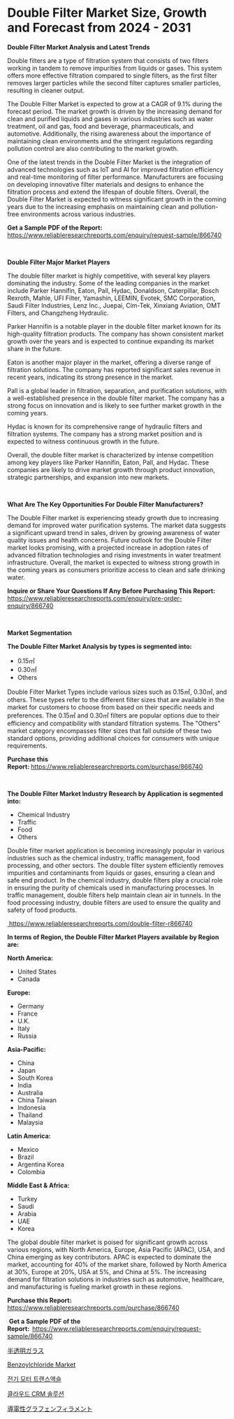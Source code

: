 <p><h1>Double Filter Market Size, Growth and Forecast from 2024 - 2031</h1></p><p><strong>Double Filter Market Analysis and Latest Trends</strong></p>
<p><p>Double filters are a type of filtration system that consists of two filters working in tandem to remove impurities from liquids or gases. This system offers more effective filtration compared to single filters, as the first filter removes larger particles while the second filter captures smaller particles, resulting in cleaner output.</p><p>The Double Filter Market is expected to grow at a CAGR of 9.1% during the forecast period. The market growth is driven by the increasing demand for clean and purified liquids and gases in various industries such as water treatment, oil and gas, food and beverage, pharmaceuticals, and automotive. Additionally, the rising awareness about the importance of maintaining clean environments and the stringent regulations regarding pollution control are also contributing to the market growth.</p><p>One of the latest trends in the Double Filter Market is the integration of advanced technologies such as IoT and AI for improved filtration efficiency and real-time monitoring of filter performance. Manufacturers are focusing on developing innovative filter materials and designs to enhance the filtration process and extend the lifespan of double filters. Overall, the Double Filter Market is expected to witness significant growth in the coming years due to the increasing emphasis on maintaining clean and pollution-free environments across various industries.</p></p>
<p><strong>Get a Sample PDF of the Report:&nbsp;</strong> <a href="https://www.reliableresearchreports.com/enquiry/request-sample/866740">https://www.reliableresearchreports.com/enquiry/request-sample/866740</a></p>
<p>&nbsp;</p>
<p><strong>Double Filter Major Market Players</strong></p>
<p><p>The double filter market is highly competitive, with several key players dominating the industry. Some of the leading companies in the market include Parker Hannifin, Eaton, Pall, Hydac, Donaldson, Caterpillar, Bosch Rexroth, Mahle, UFI Filter, Yamashin, LEEMIN, Evotek, SMC Corporation, Saudi Filter Industries, Lenz Inc., Juepai, Cim-Tek, Xinxiang Aviation, OMT Filters, and Changzheng Hydraulic.</p><p>Parker Hannifin is a notable player in the double filter market known for its high-quality filtration products. The company has shown consistent market growth over the years and is expected to continue expanding its market share in the future.</p><p>Eaton is another major player in the market, offering a diverse range of filtration solutions. The company has reported significant sales revenue in recent years, indicating its strong presence in the market.</p><p>Pall is a global leader in filtration, separation, and purification solutions, with a well-established presence in the double filter market. The company has a strong focus on innovation and is likely to see further market growth in the coming years.</p><p>Hydac is known for its comprehensive range of hydraulic filters and filtration systems. The company has a strong market position and is expected to witness continuous growth in the future.</p><p>Overall, the double filter market is characterized by intense competition among key players like Parker Hannifin, Eaton, Pall, and Hydac. These companies are likely to drive market growth through product innovation, strategic partnerships, and expansion into new markets.</p></p>
<p>&nbsp;</p>
<p><strong>What Are The Key Opportunities For Double Filter Manufacturers?</strong></p>
<p><p>The Double Filter market is experiencing steady growth due to increasing demand for improved water purification systems. The market data suggests a significant upward trend in sales, driven by growing awareness of water quality issues and health concerns. Future outlook for the Double Filter market looks promising, with a projected increase in adoption rates of advanced filtration technologies and rising investments in water treatment infrastructure. Overall, the market is expected to witness strong growth in the coming years as consumers prioritize access to clean and safe drinking water.</p></p>
<p><strong>Inquire or Share Your Questions If Any Before Purchasing This Report:</strong> <a href="https://www.reliableresearchreports.com/enquiry/pre-order-enquiry/866740">https://www.reliableresearchreports.com/enquiry/pre-order-enquiry/866740</a></p>
<p>&nbsp;</p>
<p><strong>Market Segmentation</strong></p>
<p><strong>The Double Filter Market Analysis by types is segmented into:</strong></p>
<p><ul><li>0.15㎡</li><li>0.30㎡</li><li>Others</li></ul></p>
<p><p>Double Filter Market Types include various sizes such as 0.15㎡, 0.30㎡, and others. These types refer to the different filter sizes that are available in the market for customers to choose from based on their specific needs and preferences. The 0.15㎡ and 0.30㎡ filters are popular options due to their efficiency and compatibility with standard filtration systems. The "Others" market category encompasses filter sizes that fall outside of these two standard options, providing additional choices for consumers with unique requirements.</p></p>
<p><strong>Purchase this Report:&nbsp;</strong><a href="https://www.reliableresearchreports.com/purchase/866740">https://www.reliableresearchreports.com/purchase/866740</a></p>
<p>&nbsp;</p>
<p><strong>The Double Filter Market Industry Research by Application is segmented into:</strong></p>
<p><ul><li>Chemical Industry</li><li>Traffic</li><li>Food</li><li>Others</li></ul></p>
<p><p>Double filter market application is becoming increasingly popular in various industries such as the chemical industry, traffic management, food processing, and other sectors. The double filter system efficiently removes impurities and contaminants from liquids or gases, ensuring a clean and safe end product. In the chemical industry, double filters play a crucial role in ensuring the purity of chemicals used in manufacturing processes. In traffic management, double filters help maintain clean air in tunnels. In the food processing industry, double filters are used to ensure the quality and safety of food products.</p></p>
<p><a href="https://www.reliableresearchreports.com/double-filter-r866740">&nbsp;https://www.reliableresearchreports.com/double-filter-r866740</a></p>
<p><strong>In terms of Region, the Double Filter Market Players available by Region are:</strong></p>
<p>
    <p> <strong> North America: </strong>
        <ul>
            <li>United States</li>
            <li>Canada</li>
        </ul>
        </p> 
    <p> <strong> Europe: </strong>
        <ul>
            <li>Germany</li>
            <li>France</li>
            <li>U.K.</li>
            <li>Italy</li>
            <li>Russia</li>
        </ul>
        </p> 
    <p> <strong> Asia-Pacific: </strong>
        <ul>
            <li>China</li>
            <li>Japan</li>
            <li>South Korea</li>
            <li>India</li>
            <li>Australia</li>
            <li>China Taiwan</li>
            <li>Indonesia</li>
            <li>Thailand</li>
            <li>Malaysia</li>
        </ul>
        </p> 
    <p> <strong> Latin America: </strong>
        <ul>
            <li>Mexico</li>
            <li>Brazil</li>
            <li>Argentina Korea</li>
            <li>Colombia</li>
        </ul>
        </p> 
    <p> <strong> Middle East & Africa: </strong>
        <ul>
            <li>Turkey</li>
            <li>Saudi</li>
            <li>Arabia</li>
            <li>UAE</li>
            <li>Korea</li>
        </ul>
    </p>
    </p>
<p><p>The global double filter market is poised for significant growth across various regions, with North America, Europe, Asia Pacific (APAC), USA, and China emerging as key contributors. APAC is expected to dominate the market, accounting for 40% of the market share, followed by North America at 30%, Europe at 20%, USA at 5%, and China at 5%. The increasing demand for filtration solutions in industries such as automotive, healthcare, and manufacturing is fueling market growth in these regions.</p></p>
<p><strong>Purchase this Report: </strong><a href="https://www.reliableresearchreports.com/purchase/866740">https://www.reliableresearchreports.com/purchase/866740</a></p>
<p>&nbsp;<strong>Get a Sample PDF of the Report:&nbsp;&nbsp;</strong><a href="https://www.reliableresearchreports.com/enquiry/request-sample/866740">https://www.reliableresearchreports.com/enquiry/request-sample/866740</a></p>
<p><strong></strong></p>
<p><p><a href="https://github.com/EmoryYundt1935/Market-Research-Report-List-1/blob/main/191064031234.md">半透明ガラス</a></p><p><a href="https://issuu.com/reportprime-2/docs/benzoylchloride-market-size-2030.pptx">Benzoylchloride Market</a></p><p><a href="https://github.com/CliftonFisher9067/Market-Research-Report-List-1/blob/main/315285628685.md">전기 모터 트랜스액슬</a></p><p><a href="https://github.com/vskv4779xr1/Market-Research-Report-List-1/blob/main/184597928684.md">클라우드 CRM 솔루션</a></p><p><a href="https://github.com/mcbeesbxa270/Market-Research-Report-List-1/blob/main/403376531233.md">導電性グラフェンフィラメント</a></p></p>